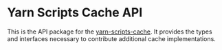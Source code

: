 # Yarn Scripts Cache API

This is the API package for the [yarn-scripts-cache](https://github.com/encoway/yarn-scripts-cache).
It provides the types and interfaces necessary to contribute additional cache implementations.
